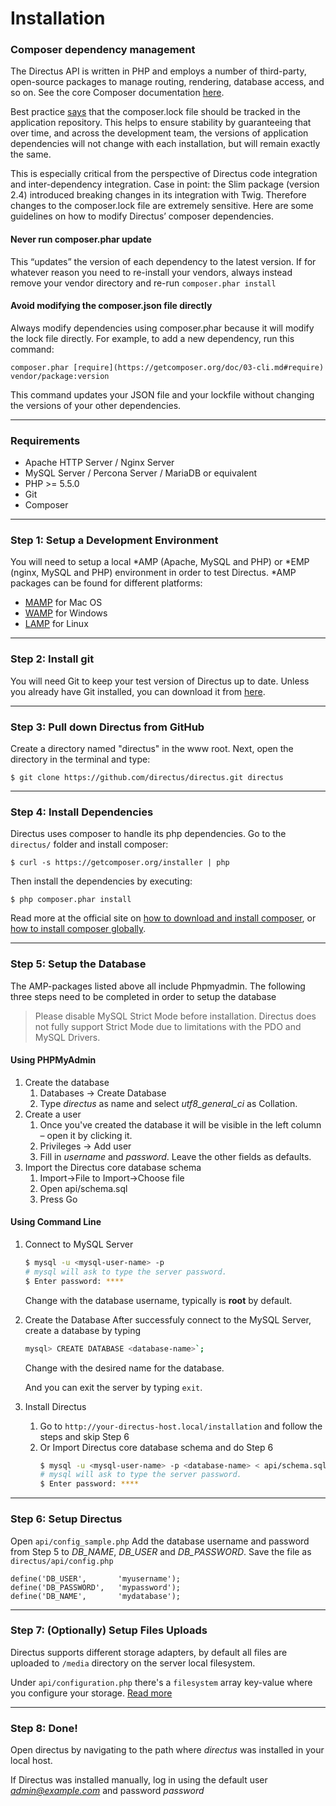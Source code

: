 # Installation

### Composer dependency management

The Directus API is written in PHP and employs a number of third-party, open-source packages to manage routing, rendering, database access, and so on. See the core Composer documentation [here](https://www.google.com/url?q=https%3A%2F%2Fgetcomposer.org%2F&sa=D&sntz=1&usg=AFQjCNEhxf8df2A4nLZIZrCVBRdpgDtF9Q).

Best practice [says](https://www.google.com/url?q=https%3A%2F%2Fgetcomposer.org%2Fdoc%2F01-basic-usage.md%23composer-lock-the-lock-file&sa=D&sntz=1&usg=AFQjCNFiTope9TfHBzLrje3eM8CW_efAAg) that the composer.lock file should be tracked in the application repository. This helps to ensure stability by guaranteeing that over time, and across the development team, the versions of application dependencies will not change with each installation, but will remain exactly the same.

This is especially critical from the perspective of Directus code integration and inter-dependency integration. Case in point: the Slim package (version 2.4) introduced breaking changes in its integration with Twig. Therefore changes to the composer.lock file are extremely sensitive. Here are some guidelines on how to modify Directus’ composer dependencies.

#### Never run composer.phar update
This “updates” the version of each dependency to the latest version. If for whatever reason you need to re-install your vendors, always instead remove your vendor directory and re-run `composer.phar install`

#### Avoid modifying the composer.json file directly
Always modify dependencies using composer.phar because it will modify the lock file directly. For example, to add a new dependency, run this command: 

```
composer.phar [require](https://getcomposer.org/doc/03-cli.md#require) vendor/package:version
```

This command updates your JSON file and your lockfile without changing the versions of your other dependencies.

----------

### Requirements

* Apache HTTP Server / Nginx Server
* MySQL Server / Percona Server / MariaDB or equivalent
* PHP >= 5.5.0
* Git
* Composer

----------

### Step 1: Setup a Development Environment
You will need to setup a local \*AMP (Apache, MySQL and PHP) or \*EMP (nginx, MySQL and PHP) environment in order to test Directus. \*AMP packages can be found for different platforms:

* [MAMP](http://www.mamp.info/en/index.html) for Mac OS
* [WAMP](http://www.wampserver.com/en/) for Windows
* [LAMP](https://help.ubuntu.com/community/ApacheMySQLPHP) for Linux

----------

### Step 2: Install git
You will need Git to keep your test version of Directus up to date. Unless you already have Git installed, you can download it from [here](http://git-scm.com/).

----------

### Step 3: Pull down Directus from GitHub
Create a directory named "directus" in the www root. Next, open the directory in the terminal and type:

```
$ git clone https://github.com/directus/directus.git directus
```

----------

### Step 4: Install Dependencies
Directus uses composer to handle its php dependencies. Go to the `directus/` folder and install composer:

```
$ curl -s https://getcomposer.org/installer | php
```
Then install the dependencies by executing:

```
$ php composer.phar install
```

Read more at the official site on [how to download and install composer](https://getcomposer.org/download/), or [how to install composer globally](https://getcomposer.org/doc/00-intro.md#globally).

----------

### Step 5: Setup the Database
The AMP-packages listed above all include Phpmyadmin. The following three steps need to be completed in order to setup the database

> Please disable MySQL Strict Mode before installation. Directus does not fully support Strict Mode due to limitations with the PDO and MySQL Drivers.

#### Using PHPMyAdmin
1. Create the database
   1. Databases -> Create Database
   2. Type *directus* as name and select *utf8_general_ci* as Collation.
2. Create a user
   1. Once you've created the database it will be visible in the left column – open it by clicking it.
   2. Privileges -> Add user
   3. Fill in *username* and *password*. Leave the other fields as defaults.
3. Import the Directus core database schema
   1. Import->File to Import->Choose file
   2. Open api/schema.sql
   3. Press Go

#### Using Command Line
1. Connect to MySQL Server

   ```bash
   $ mysql -u <mysql-user-name> -p
   # mysql will ask to type the server password.
   $ Enter password: ****
   ```
   
   Change **<mysql-user-name>** with the database username, typically is **root** by default.

2. Create the Database 
   After successfuly connect to the MySQL Server, create a database by typing
   ```bash
   mysql> CREATE DATABASE <database-name>`;
   ```
   
   Change **<database-name>** with the desired name for the database.
   
   And you can exit the server by typing `exit`.
   
3. Install Directus
   1. Go to `http://your-directus-host.local/installation` and follow the steps and skip Step 6
   2. Or Import Directus core database schema and do Step 6
      ```bash
      $ mysql -u <mysql-user-name> -p <database-name> < api/schema.sql
      # mysql will ask to type the server password.
      $ Enter password: ****
      ```

----------

### Step 6: Setup Directus
Open `api/config_sample.php` Add the database username and password from Step 5 to *DB_NAME*, *DB_USER* and *DB_PASSWORD*. Save the file as ```directus/api/config.php```

```
define('DB_USER', 		'myusername');
define('DB_PASSWORD',	'mypassword');
define('DB_NAME',       'mydatabase');
```

----------

### Step 7: (Optionally) Setup Files Uploads
Directus supports different storage adapters, by default all files are uploaded to `/media` directory on the server local filesystem. 

Under `api/configuration.php` there's a `filesystem` array key-value where you configure your storage. [Read more](https://github.com/directus/directus/blob/build/api/configuration_sample.php)

----------

### Step 8: Done!
Open directus by navigating to the path where *directus* was installed in your local host.

If Directus was installed manually, log in using the default user *admin@example.com* and password *password*
